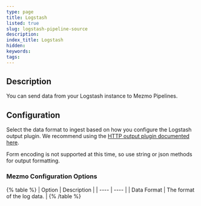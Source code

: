```yaml
---
type: page
title: Logstash
listed: true
slug: logstash-pipeline-source
description: 
index_title: Logstash
hidden: 
keywords: 
tags: 
---
```


## Description

You can send data from your Logstash instance to Mezmo Pipelines. 

## Configuration

Select the data format to ingest based on how you configure the Logstash output plugin. We recommend using the [HTTP output plugin documented here](https://www.elastic.co/guide/en/logstash/current/plugins-outputs-http.html).

Form encoding is not supported at this time, so use string or json methods for output formatting.

### Mezmo Configuration Options

{% table %}
| Option | Description | 
| ---- | ---- | 
| Data Format | The format of the log data. | 
{% /table %}